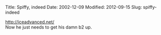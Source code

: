 Title: Spiffy, indeed
Date: 2002-12-09
Modified: 2012-09-15
Slug: spiffy-indeed

<a href="http://iceadvanced.net/" >http://iceadvanced.net/</a><br />
Now he just needs to get his damn b2 up.
